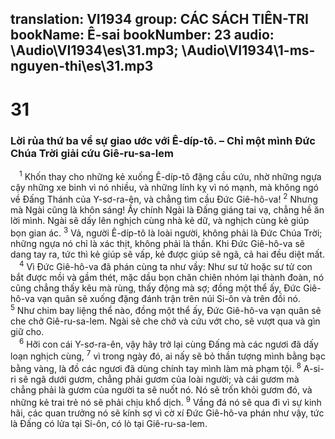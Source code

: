 translation: VI1934
group: CÁC SÁCH TIÊN-TRI
bookName: Ê-sai 
bookNumber: 23
audio: \Audio\VI1934\es\31.mp3; \Audio\VI1934\1-ms-nguyen-thi\es\31.mp3
-------

<div class="title"><h1>31</h1><h3>Lời rủa thứ ba về sự giao ước với Ê-díp-tô. – Chỉ một mình Đức Chúa Trời giải cứu Giê-ru-sa-lem</h3></div>
<span class="verse es_31_1"> <sup>1</sup> Khốn thay cho những kẻ xuống Ê-díp-tô đặng cầu cứu, nhờ những ngựa cậy những xe binh vì nó nhiều, và những lính kỵ vì nó mạnh, mà không ngó về Đấng Thánh của Y-sơ-ra-ên, và chẳng tìm cầu Đức Giê-hô-va! </span>
<span class="verse es_31_2"><sup>2</sup> Nhưng mà Ngài cũng là khôn sáng! Ấy chính Ngài là Đấng giáng tai vạ, chẳng hề ăn lời mình. Ngài sẽ dấy lên nghịch cùng nhà kẻ dữ, và nghịch cùng kẻ giúp bọn gian ác. </span>
<span class="verse es_31_3"><sup>3</sup> Vả, người Ê-díp-tô là loài người, không phải là Đức Chúa Trời; những ngựa nó chỉ là xác thịt, không phải là thần. Khi Đức Giê-hô-va sẽ dang tay ra, tức thì kẻ giúp sẽ vấp, kẻ được giúp sẽ ngã, cả hai đều diệt mất. <br/></span>
<span class="verse es_31_4"> <sup>4</sup> Vì Đức Giê-hô-va đã phán cùng ta như vầy: Như sư tử hoặc sư tử con bắt được mồi và gầm thét, mặc dầu bọn chăn chiên nhóm lại thành đoàn, nó cũng chẳng thấy kêu mà rùng, thấy động mà sợ; đồng một thể ấy, Đức Giê-hô-va vạn quân sẽ xuống đặng đánh trận trên núi Si-ôn và trên đồi nó. </span>
<span class="verse es_31_5"><sup>5</sup> Như chim bay liệng thể nào, đồng một thể ấy, Đức Giê-hô-va vạn quân sẽ che chở Giê-ru-sa-lem. Ngài sẽ che chở và cứu vớt cho, sẽ vượt qua và gìn giữ cho. <br/></span>
<span class="verse es_31_6"> <sup>6</sup> Hỡi con cái Y-sơ-ra-ên, vậy hãy trở lại cùng Đấng mà các ngươi đã dấy loạn nghịch cùng, </span>
<span class="verse es_31_7"><sup>7</sup> vì trong ngày đó, ai nấy sẽ bỏ thần tượng mình bằng bạc bằng vàng, là đồ các ngươi đã dùng chính tay mình làm mà phạm tội. </span>
<span class="verse es_31_8"><sup>8</sup> A-si-ri sẽ ngã dưới gươm, chẳng phải gươm của loài người; và cái gươm mà chẳng phải là gươm của người ta sẽ nuốt nó. Nó sẽ trốn khỏi gươm đó, và những kẻ trai trẻ nó sẽ phải chịu khổ dịch. </span>
<span class="verse es_31_9"><sup>9</sup> Vầng đá nó sẽ qua đi vì sự kinh hãi, các quan trưởng nó sẽ kính sợ vì cờ xí Đức Giê-hô-va phán như vậy, tức là Đấng có lửa tại Si-ôn, có lò tại Giê-ru-sa-lem. <br/></span>
